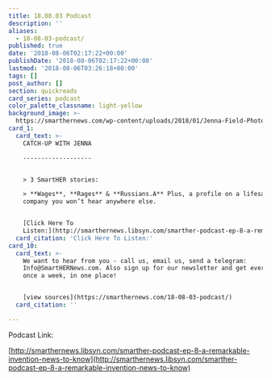 ```yaml
---
title: 18.08.03 Podcast
description: ''
aliases:
  - 18-08-03-podcast/
published: true
date: '2018-08-06T02:17:22+00:00'
publishDate: '2018-08-06T02:17:22+00:00'
lastmod: '2018-08-06T03:26:18+00:00'
tags: []
post_author: []
section: quickreads
card_series: podcast
color_palette_classname: light-yellow
background_image: >-
  https://smarthernews.com/wp-content/uploads/2018/01/Jenna-Field-Photo-360x360.jpg
card_1:
  card_text: >-
    CATCH-UP WITH JENNA

    -------------------


    > 3 SmartHER stories:  

    > **Wages**, **Rages** & **Russians.A** Plus, a profile on a lifesaving
    company you won’t hear anywhere else.


    [Click Here To
    Listen:](http://smarthernews.libsyn.com/smarther-podcast-ep-8-a-remarkable-invention-news-to-know)
  card_citation: 'Click Here To Listen:'
card_10:
  card_text: >-
    We want to hear from you - call us, email us, send a telegram:
    Info@SmartHERNews.com. Also sign up for our newsletter and get everything,
    once a week, in one place!


    [view sources](https://smarthernews.com/18-08-03-podcast/)
  card_citation: ''

---
```

Podcast Link:

[http://smarthernews.libsyn.com/smarther-podcast-ep-8-a-remarkable-invention-news-to-know](http://smarthernews.libsyn.com/smarther-podcast-ep-8-a-remarkable-invention-news-to-know)